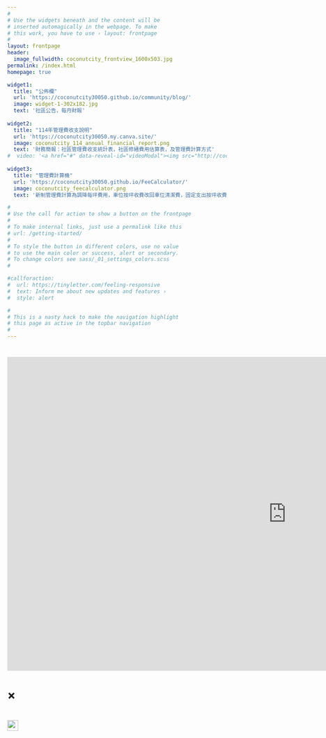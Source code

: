 ```yaml
---
#
# Use the widgets beneath and the content will be
# inserted automagically in the webpage. To make
# this work, you have to use › layout: frontpage
#
layout: frontpage
header:
  image_fullwidth: coconutcity_frontview_1600x503.jpg
permalink: /index.html
homepage: true

widget1:
  title: "公佈欄"
  url: 'https://coconutcity30050.github.io/community/blog/'
  image: widget-1-302x182.jpg
  text: '社區公告，每月財報'
  
widget2:
  title: "114年管理費收支說明"
  url: 'https://coconutcity30050.my.canva.site/'
  image: coconutcity_114_annual_financial_report.png
  text: '財務簡報：社區管理費收支統計表，社區修繕費用估算表，及管理費計算方式'
#  video: '<a href="#" data-reveal-id="videoModal"><img src="http://coconutcity30050.github.io/community/images/start-video-feeling-responsive-302x182.jpg" width="302" height="182" alt=""/></a>'
  
widget3:
  title: "管理費計算機"
  url: 'https://coconutcity30050.github.io/FeeCalculator/'
  image: coconutcity_feecalculator.png
  text: '新制管理費計算為調降每坪費用，車位按坪收費改回車位清潔費，固定支出按坪收費改為部份按戶分攤'

#
# Use the call for action to show a button on the frontpage
#
# To make internal links, just use a permalink like this
# url: /getting-started/
#
# To style the button in different colors, use no value
# to use the main color or success, alert or secondary.
# To change colors see sass/_01_settings_colors.scss
#

#callforaction:
#  url: https://tinyletter.com/feeling-responsive
#  text: Inform me about new updates and features ›
#  style: alert

#
# This is a nasty hack to make the navigation highlight
# this page as active in the topbar navigation
#
---
```


# <div id="videoModal" class="reveal-modal large" data-reveal="">
#   <div class="flex-video widescreen vimeo" style="display: block;">
#     <iframe width="1280" height="720" src="https://www.youtube.com/embed/3b5zCFSmVvU" frameborder="0" allowfullscreen></iframe>
#   </div>
#   <a class="close-reveal-modal">&#215;</a>
# </div>

  <p><img width="25" height="25" src="https://github.com/coconutcity30050/community/raw/gh-pages/images/coconutcity_address_map.jpg"</p>
  <p><img width="15" height="15" src="https://github.com/coconutcity30050/community/raw/gh-pages/images/circleQR.png"></p>
